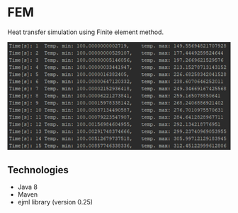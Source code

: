 # FEM
Heat transfer simulation using Finite element method.

![FEM simulation](./simulation.PNG) 

## Technologies
- Java 8
- Maven
- ejml library (version 0.25)

